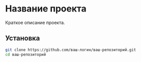 # Название проекта

Краткое описание проекта.

## Установка

```bash
git clone https://github.com/ваш-логин/ваш-репозиторий.git
cd ваш-репозиторий
